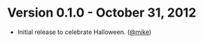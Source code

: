 # Version 0.1.0 - October 31, 2012

- Initial release to celebrate Halloween. ([@mike][])

[@mike]: https://github.com/mike-spainhower
